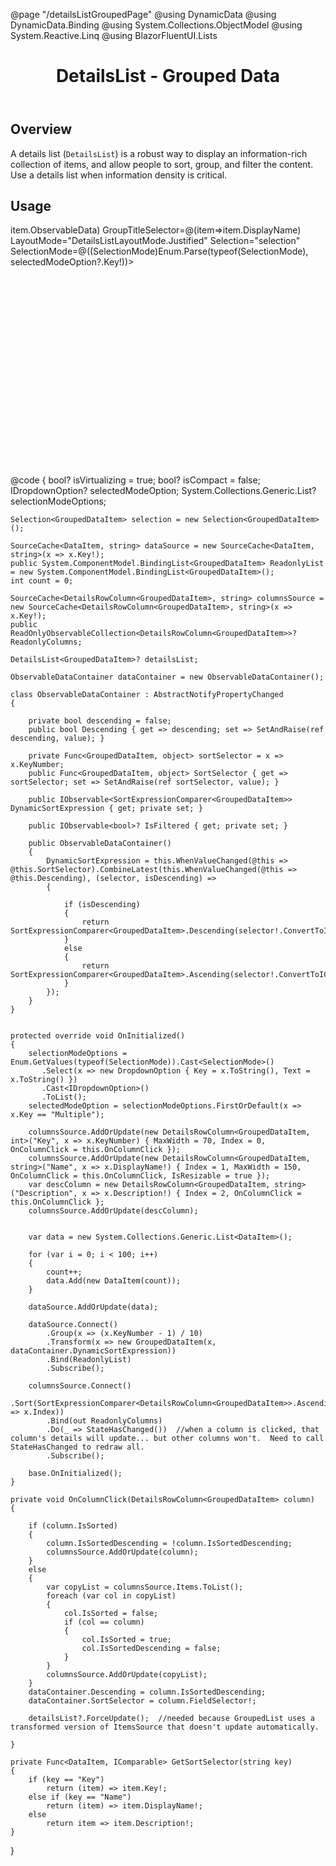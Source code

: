 ﻿@page "/detailsListGroupedPage"
@using DynamicData
@using DynamicData.Binding
@using System.Collections.ObjectModel
@using System.Reactive.Linq
@using BlazorFluentUI.Lists
<header class="root">
    <h1 class="title">DetailsList - Grouped Data</h1>
</header>
<div class="section" style="transition-delay: 0s;">
    <div id="overview" tabindex="-1">
        <h2 class="subHeading hiddenContent">Overview</h2>
    </div>
    <div class="content">
        <div class="ms-Markdown">
            <p>
                A details list (<code>DetailsList</code>) is a robust way to display an information-rich collection of items, and allow people to sort, group, and filter the content. Use a details list when information density is critical.
            </p>
        </div>
    </div>
</div>
<div class="section" style="transition-delay: 0s;">
    <div id="overview" tabindex="-1">
        <h2 class="subHeading">Usage</h2>
    </div>
    <div>
        <div class="subSection">
            <Demo Header="Details List Grouped" Key="0" MetadataPath="DetailsListGroupedPage">
                <Stack Horizontal="true" Tokens="new StackTokens { ChildrenGap = new double[] { 10.0 } }">
                    <Toggle Label="IsVirtualizing" OnText="true" OffText="false" @bind-Checked="isVirtualizing" />
                    <Toggle Label="IsCompact" OnText="true" OffText="false" @bind-Checked="isCompact" />
                    <Dropdown ItemsSource=@selectionModeOptions
                              @bind-SelectedOption=selectedModeOption
                              Style="max-width:300px;">
                    </Dropdown>
                </Stack>
                <div data-is-scrollable="true" style="height:400px; overflow-y:auto;">
                    <DetailsList ItemsSource="ReadonlyList"
                                 @ref="detailsList"
                                 Columns="ReadonlyColumns"
                                 GetKey="(item)=>item.Key"
                                 TItem="GroupedDataItem"
                                 Compact="@isCompact.GetValueOrDefault()"
                                 IsVirtualizing="@isVirtualizing.GetValueOrDefault()"
                                 SubGroupSelector=@(item=> item.ObservableData)
                                 GroupTitleSelector=@(item=>item.DisplayName)
                                 LayoutMode="DetailsListLayoutMode.Justified"
                                 Selection="selection"
                                 SelectionMode=@((SelectionMode)Enum.Parse(typeof(SelectionMode), selectedModeOption?.Key!))>
                    </DetailsList>
                </div>
            </Demo>
        </div>
    </div>
</div>
@code {
    bool? isVirtualizing = true;
    bool? isCompact = false;
    IDropdownOption? selectedModeOption;
    System.Collections.Generic.List<IDropdownOption>? selectionModeOptions;

    Selection<GroupedDataItem> selection = new Selection<GroupedDataItem>();

    SourceCache<DataItem, string> dataSource = new SourceCache<DataItem, string>(x => x.Key!);
    public System.ComponentModel.BindingList<GroupedDataItem> ReadonlyList = new System.ComponentModel.BindingList<GroupedDataItem>();
    int count = 0;

    SourceCache<DetailsRowColumn<GroupedDataItem>, string> columnsSource = new SourceCache<DetailsRowColumn<GroupedDataItem>, string>(x => x.Key!);
    public ReadOnlyObservableCollection<DetailsRowColumn<GroupedDataItem>>? ReadonlyColumns;

    DetailsList<GroupedDataItem>? detailsList;

    ObservableDataContainer dataContainer = new ObservableDataContainer();

    class ObservableDataContainer : AbstractNotifyPropertyChanged
    {

        private bool descending = false;
        public bool Descending { get => descending; set => SetAndRaise(ref descending, value); }

        private Func<GroupedDataItem, object> sortSelector = x => x.KeyNumber;
        public Func<GroupedDataItem, object> SortSelector { get => sortSelector; set => SetAndRaise(ref sortSelector, value); }

        public IObservable<SortExpressionComparer<GroupedDataItem>> DynamicSortExpression { get; private set; }

        public IObservable<bool>? IsFiltered { get; private set; }

        public ObservableDataContainer()
        {
            DynamicSortExpression = this.WhenValueChanged(@this => @this.SortSelector).CombineLatest(this.WhenValueChanged(@this => @this.Descending), (selector, isDescending) =>
            {

                if (isDescending)
                {
                    return SortExpressionComparer<GroupedDataItem>.Descending(selector!.ConvertToIComparable());
                }
                else
                {
                    return SortExpressionComparer<GroupedDataItem>.Ascending(selector!.ConvertToIComparable());
                }
            });
        }
    }


    protected override void OnInitialized()
    {
        selectionModeOptions = Enum.GetValues(typeof(SelectionMode)).Cast<SelectionMode>()
           .Select(x => new DropdownOption { Key = x.ToString(), Text = x.ToString() })
           .Cast<IDropdownOption>()
           .ToList();
        selectedModeOption = selectionModeOptions.FirstOrDefault(x => x.Key == "Multiple");

        columnsSource.AddOrUpdate(new DetailsRowColumn<GroupedDataItem, int>("Key", x => x.KeyNumber) { MaxWidth = 70, Index = 0, OnColumnClick = this.OnColumnClick });
        columnsSource.AddOrUpdate(new DetailsRowColumn<GroupedDataItem, string>("Name", x => x.DisplayName!) { Index = 1, MaxWidth = 150, OnColumnClick = this.OnColumnClick, IsResizable = true });
        var descColumn = new DetailsRowColumn<GroupedDataItem, string>("Description", x => x.Description!) { Index = 2, OnColumnClick = this.OnColumnClick };
        columnsSource.AddOrUpdate(descColumn);


        var data = new System.Collections.Generic.List<DataItem>();

        for (var i = 0; i < 100; i++)
        {
            count++;
            data.Add(new DataItem(count));
        }

        dataSource.AddOrUpdate(data);

        dataSource.Connect()
            .Group(x => (x.KeyNumber - 1) / 10)
            .Transform(x => new GroupedDataItem(x, dataContainer.DynamicSortExpression))
            .Bind(ReadonlyList)
            .Subscribe();

        columnsSource.Connect()
            .Sort(SortExpressionComparer<DetailsRowColumn<GroupedDataItem>>.Ascending(x => x.Index))
            .Bind(out ReadonlyColumns)
            .Do(_ => StateHasChanged())  //when a column is clicked, that column's details will update... but other columns won't.  Need to call StateHasChanged to redraw all.
            .Subscribe();

        base.OnInitialized();
    }

    private void OnColumnClick(DetailsRowColumn<GroupedDataItem> column)
    {

        if (column.IsSorted)
        {
            column.IsSortedDescending = !column.IsSortedDescending;
            columnsSource.AddOrUpdate(column);
        }
        else
        {
            var copyList = columnsSource.Items.ToList();
            foreach (var col in copyList)
            {
                col.IsSorted = false;
                if (col == column)
                {
                    col.IsSorted = true;
                    col.IsSortedDescending = false;
                }
            }
            columnsSource.AddOrUpdate(copyList);
        }
        dataContainer.Descending = column.IsSortedDescending;
        dataContainer.SortSelector = column.FieldSelector!;

        detailsList?.ForceUpdate();  //needed because GroupedList uses a transformed version of ItemsSource that doesn't update automatically.

    }

    private Func<DataItem, IComparable> GetSortSelector(string key)
    {
        if (key == "Key")
            return (item) => item.Key!;
        else if (key == "Name")
            return (item) => item.DisplayName!;
        else
            return item => item.Description!;
    }


}
